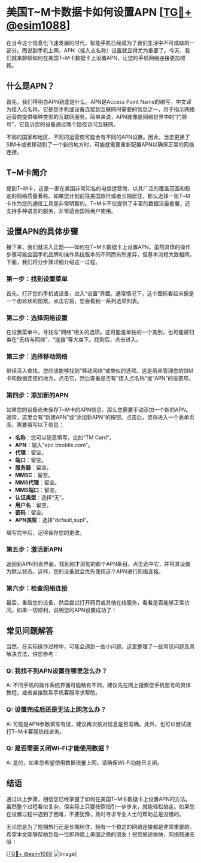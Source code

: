 # 美国T~M卡数据卡如何设置APN [[TG💪+ @esim1088](https://t.me/s/esim1088)]

在当今这个信息化飞速发展的时代，智能手机已经成为了我们生活中不可或缺的一部分。而说到手机上网，APN（接入点名称）设置就显得尤为重要了。今天，我们就来聊聊如何在美国T~M卡数据卡上设置APN，让您的手机网络连接更加顺畅。

## 什么是APN？

首先，我们得明白APN到底是什么。APN是Access Point Name的缩写，中文译为接入点名称。它是您手机或设备连接到互联网时需要的信息之一，用于指示网络运营商提供哪种类型的互联网服务。简单来说，APN就像是网络世界中的“门牌号”，它告诉您的设备通过哪个路径访问互联网。

不同的国家和地区、不同的运营商可能会有不同的APN设置。因此，当您更换了SIM卡或者移动到了一个新的地方时，可能就需要重新配置APN以确保正常的网络连接。

## T~M卡简介

提到T~M卡，这是一家在美国非常知名的电信运营商，以其广泛的覆盖范围和稳定的网络质量著称。如果您计划前往美国旅行或者长期居住，那么选择一张T~M卡作为您的通信工具是非常明智的。T~M卡不仅提供了丰富的数据流量套餐，还支持多种语言的服务，非常适合国际用户使用。

## 设置APN的具体步骤

接下来，我们就进入正题——如何在T~M卡数据卡上设置APN。虽然具体的操作步骤可能会因手机品牌和操作系统版本的不同而有所差异，但基本流程大致相同。下面，我们将分步骤详细介绍这一过程。

### 第一步：找到设置菜单

首先，打开您的手机或设备，进入“设置”界面。通常情况下，这个图标看起来像是一个齿轮状的图案。点击它后，您会看到一系列选项列表。

### 第二步：选择网络设置

在设置菜单中，寻找与“网络”相关的选项。这可能是单独的一个类别，也可能被归类在“无线与网络”、“连接”等大类下。找到后，点击进入。

### 第三步：选择移动网络

继续深入查找，您应该能够找到“移动网络”或类似的选项。这是用来管理您的SIM卡和数据连接的地方。点击它，然后查看是否有“接入点名称”或“APN”的设置项。

### 第四步：添加新的APN

如果您的设备尚未保存T~M卡的APN信息，那么您需要手动添加一个新的APN。通常，这里会有“新建APN”或“添加新APN”的按钮。点击后，您将进入一个表单页面，需要填写以下信息：

- **名称**：您可以随意填写，比如“TM Card”。
- **APN**：输入“epc.tmobile.com”。
- **代理**：留空。
- **端口**：留空。
- **服务器**：留空。
- **MMSC**：留空。
- **MMS代理**：留空。
- **MMS端口**：留空。
- **认证类型**：选择“无”。
- **用户名**：留空。
- **密码**：留空。
- **APN类型**：选择“default,supl”。

填写完毕后，记得保存您的更改。

### 第五步：激活新APN

返回到APN列表界面，找到刚才添加的那个APN条目。点击选中它，并将其设置为默认状态。这样，您的设备就会优先使用这个APN进行网络连接。

### 第六步：检查网络连接

最后，重启您的设备，然后尝试打开网页或其他在线服务，看看是否能够正常访问。如果一切顺利，说明您的APN设置成功了！

## 常见问题解答

当然，在实际操作过程中，可能会遇到一些小问题。这里整理了一些常见问题及其解决方法，供您参考：

### Q: 我找不到APN设置在哪里怎么办？
A: 不同手机的操作系统界面可能略有不同，建议先在网上搜索您手机型号的具体教程，或者直接联系手机客服寻求帮助。

### Q: 设置完成后还是无法上网怎么办？
A: 可能是APN参数填写有误，建议再次核对信息是否准确。此外，也可以尝试拨打T~M卡客服热线咨询。

### Q: 是否需要关闭Wi-Fi才能使用数据？
A: 是的，如果您希望使用数据流量上网，请确保Wi-Fi功能已关闭。

## 结语

通过以上步骤，相信您已经掌握了如何在美国T~M卡数据卡上设置APN的方法。虽然整个过程看似复杂，但实际上只要按照指引一步步来，就能轻松搞定。如果您在设置过程中遇到了困难，不要犹豫，及时寻求专业人士的帮助总是没错的。

无论您是为了短期旅行还是长期居住，拥有一个稳定的网络连接都是非常重要的。希望本文能够帮助到每一位即将踏上美国之旅的朋友！祝您旅途愉快，网络畅通无阻！

[[TG💪+ @esim1088](https://t.me/s/esim1088) ![Image](https://i.postimg.cc/4NQfJmqS/Snipaste-2025-05-13-00-14-12.png)]